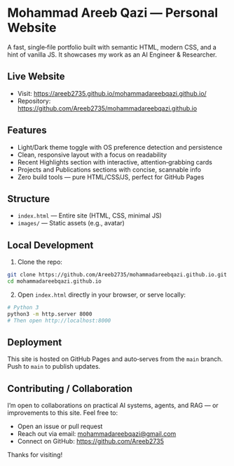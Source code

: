 # Mohammad Areeb Qazi — Personal Website

A fast, single‑file portfolio built with semantic HTML, modern CSS, and a hint of vanilla JS. It showcases my work as an AI Engineer & Researcher.

## Live Website

- Visit: https://areeb2735.github.io/mohammadareebqazi.github.io/
- Repository: https://github.com/Areeb2735/mohammadareebqazi.github.io

## Features

- Light/Dark theme toggle with OS preference detection and persistence
- Clean, responsive layout with a focus on readability
- Recent Highlights section with interactive, attention‑grabbing cards
- Projects and Publications sections with concise, scannable info
- Zero build tools — pure HTML/CSS/JS, perfect for GitHub Pages

## Structure

- `index.html` — Entire site (HTML, CSS, minimal JS)
- `images/` — Static assets (e.g., avatar)

## Local Development

1. Clone the repo:
```bash
git clone https://github.com/Areeb2735/mohammadareebqazi.github.io.git
cd mohammadareebqazi.github.io
```
2. Open `index.html` directly in your browser, or serve locally:
```bash
# Python 3
python3 -m http.server 8000
# Then open http://localhost:8000
```

## Deployment

This site is hosted on GitHub Pages and auto‑serves from the `main` branch. Push to `main` to publish updates.

## Contributing / Collaboration

I’m open to collaborations on practical AI systems, agents, and RAG — or improvements to this site. Feel free to:
- Open an issue or pull request
- Reach out via email: mohammadareebqazi@gmail.com
- Connect on GitHub: https://github.com/Areeb2735

Thanks for visiting!
